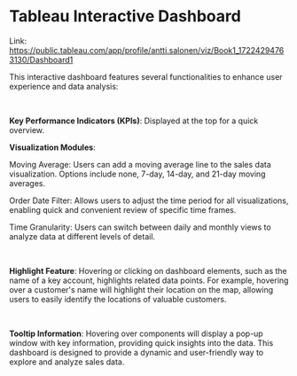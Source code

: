 # Tableau Interactive Dashboard

Link: https://public.tableau.com/app/profile/antti.salonen/viz/Book1_17224294763130/Dashboard1

This interactive dashboard features several functionalities to enhance user experience and data analysis:

<br>

**Key Performance Indicators (KPIs)**: Displayed at the top for a quick overview.


**Visualization Modules**:

Moving Average: Users can add a moving average line to the sales data  visualization. Options include none, 7-day, 14-day, and 21-day moving        averages.

Order Date Filter: Allows users to adjust the time period for all visualizations, enabling quick and convenient review of specific time frames.

Time Granularity: Users can switch between daily and monthly views to analyze data at different levels of detail.

<br>

**Highlight Feature**:
Hovering or clicking on dashboard elements, such as the name of a key account, highlights related data points. For example, hovering over a customer's name will highlight their location on the map, allowing users to easily identify the locations of valuable customers.

<br>

**Tooltip Information**: Hovering over components will display a pop-up window with key information, providing quick insights into the data.
This dashboard is designed to provide a dynamic and user-friendly way to explore and analyze sales data.

